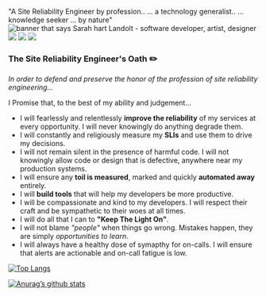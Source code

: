 "A Site Reliability Engineer by profession..
... a technology generalist..
... knowledge seeker ...
by nature"
<img src="https://github.com/sarah-hart-landolt/sarah-hart-landolt/blob/master/Sarah%20Hart%20Landolt.png" alt="banner that says Sarah hart Landolt - software developer, artist, designer">
<a href="mailto:parthivrmenon@gmail.com"><img src="https://img.shields.io/badge/Gmail-D14836?style=for-the-badge&logo=gmail&logoColor=white"></a>
<a href="https://www.linkedin.com/in/parthivrmenon/"><img src="https://img.shields.io/badge/linkedin-%230077B5.svg?style=for-the-badge&logo=linkedin&logoColor=white"></a>
<a href="https://medium.com/@parthivrmenon"><img src="https://img.shields.io/badge/Medium-12100E?style=for-the-badge&logo=medium&logoColor=white"></a>

### The Site Reliability Engineer's Oath :pencil2:

*In order to defend and preserve the honor of the profession of site reliability engineering...*

I Promise that, to the best of my ability and judgement...
- I will fearlessly and relentlessly **improve the reliability** of my services at every opportunity. I will never knowingly do anything degrade them.
- I will constantly and religiously measure my **SLIs** and use them to drive my decisions.
- I will not remain silent in the presence of harmful code. I will not knowingly allow code or design that is defective, anywhere near my production systems.
- I will ensure any **toil is measured**, marked and quickly **automated away** entirely.
- I will **build tools** that will help my developers be more productive. 
- I will be compassionate and kind to my developers. I will respect their craft and be sympathetic to their woes at all times.
- I will do all that I can to **"Keep The Light On"**. 
- I will not blame *"people"* when things go wrong. Mistakes happen, they are simply *opportunities to learn*.
- I will always have a healthy dose of symapthy for on-calls. I will ensure that alerts are actionable and on-call fatigue is low.


[![Top Langs](https://github-readme-stats.vercel.app/api/top-langs/?username=parthivrmenon&layout=compact)](https://github.com/parthivrmenon)

[![Anurag’s github stats](https://github-readme-stats.vercel.app/api?username=parthivrmenon)](https://github.com/parthivrmenon)

